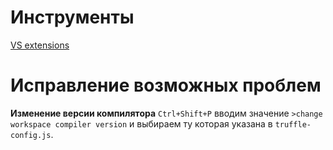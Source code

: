 # Инструменты  
[VS extensions](https://marketplace.visualstudio.com/items?itemName=AzBlockchain.azure-blockchain)

# Исправление возможных проблем
**Изменение версии компилятора** `Ctrl+Shift+P` вводим значение `>change workspace compiler version` и выбираем ту которая указана в `truffle-config.js`.

